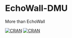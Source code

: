 # EchoWall-DMU
More than EchoWall


[![CRAN](https://img.shields.io/cran/l/devtools.svg)](https://github.com/REDMedis/EchoWall-DMU/blob/master/LICENSE)
[![CRAN](https://img.shields.io/badge/node-v10.10.0-brightgreen.svg)]()

